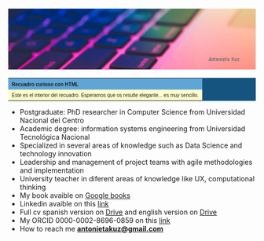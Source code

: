 
![](assets/portada.png)
<table width="200" cellspacing="1" cellpadding="3" border="0" bgcolor="#165480">
<tr>
   <td bgcolor="#5FA6D7">
<font size=1 face="verdana, arial, helvetica">
<b>Recuadro curioso con HTML</b>
</font>
   </td>
</tr>
<tr>
    <td bgcolor="#ffffcc">
   <font face="verdana, arial, helvetica" size=1>
   Este es el interior del recuadro. Esperamos que os resulte elegante... es muy sencillo.
   </font>
   </td>
</tr>
</table>

- Postgraduate: PhD researcher in Computer Science from Universidad Nacional del Centro
- Academic degree: information systems engineering from Universidad Tecnológica Nacional
- Specialized in several areas of knowledge such as Data Science and technology innovation
- Leadership and management of project teams with agile methodologies and implementation
- University teacher in diferent areas of knowledge like UX, computational thinking
- My book avaible on [Google books](https://https://books.google.com.ar/books?id=G9qLDwAAQBAJ&printsec=frontcover&redir_esc=y#v=onepage&q&f=false)
- Linkedin avaible on this [link](https://https://www.linkedin.com/in/antonietakuz/)
- Full cv spanish version on [Drive](https://drive.google.com/file/d/1Oe5UghHAvsJVB5T2Rt_oNiVhX7XRuLsG/view?usp=share_link) and english version on [Drive](https://drive.google.com/file/d/1g3FkLa1Sx6iXqRt2ne20HdjjHHaGktLw/view?usp=share_link)
- My ORCID 0000-0002-8696-0859 on this [link](https://orcid.org/0000-0002-8696-0859)
- How to reach me **antonietakuz@gmail.com**


